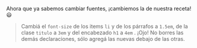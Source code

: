 Ahora que ya sabemos cambiar fuentes, ¡cambiemos la de nuestra receta! :smiley:
> Cambiá el `font-size` de los items `li` y de los párrafos a `1.5em`, de la clase `titulo` a `3em` y del encabezado `h1` a `4em` . ¡Ojo! No borres las demás declaraciones, sólo agregá las nuevas debajo de las otras.

